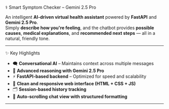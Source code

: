 ⚕️ Smart Symptom Checker – Gemini 2.5 Pro

An intelligent **AI-driven virtual health assistant** powered by **FastAPI** and **Gemini 2.5 Pro**.  
Simply **describe how you're feeling**, and the chatbot provides **possible causes**, **medical explanations**, and **recommended next steps** — all in a natural, friendly tone.

---

✨ Key Highlights

- 🗨️ **Conversational AI** – Maintains context across multiple messages  
- 🧠 **Advanced reasoning with Gemini 2.5 Pro**  
- ⚡ **FastAPI-based backend** – Optimized for speed and scalability  
- 📱 **Clean and responsive web interface (HTML + CSS + JS)**  
- 🗂️ **Session-based history tracking**  
- 📜 **Auto-scrolling chat view with structured formatting**

---
